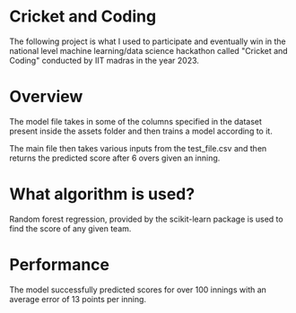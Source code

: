 # Cricket and Coding
The following project is what I used to participate and eventually win in the national level machine learning/data science hackathon called "Cricket and Coding" conducted by IIT madras in the year 2023.

# Overview
The model file takes in some of the columns specified in the dataset present inside the assets folder and then trains a model according to it.

The main file then takes various inputs from the test_file.csv and then returns the predicted score after 6 overs given an inning. 

# What algorithm is used? 
Random forest regression, provided by the scikit-learn package is used to find the score of any given team. 

# Performance
The model successfully predicted scores for over 100 innings with an average error of 13 points per inning.